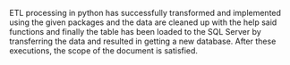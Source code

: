ETL processing in python has successfully transformed and implemented using the given packages and the data are cleaned up with the help said functions and finally the table has been loaded to the SQL Server by transferring the data and resulted in getting a new database.  After these executions, the scope of the document is satisfied.
